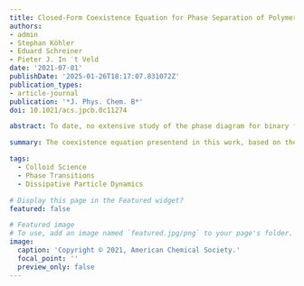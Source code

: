 ```yaml
---
title: Closed-Form Coexistence Equation for Phase Separation of Polymeric Mixtures in Dissipative Particle Dynamics
authors:
- admin
- Stephan Köhler
- Eduard Schreiner
- Pieter J. In ′t Veld
date: '2021-07-01'
publishDate: '2025-01-26T18:17:07.831072Z'
publication_types:
- article-journal
publication: '*J. Phys. Chem. B*'
doi: 10.1021/acs.jpcb.0c11274

abstract: To date, no extensive study of the phase diagram for binary fluid mixtures in dissipative particle dynamics (DPD) has been published. This is especially pertinent for newer parameterization schemes where the self–self interaction, or the effective volume, of different particle types is varied. This work presents an exhaustive study of the parameter space concerning DPD particles with soft interaction potentials. Moreover, we propose a closed-form coexistence equation or binodal curve that is inspired by the Flory–Huggins model. This equation describes the phase diagram of all binary mixtures made up out of monomers, homopolymers, and the mixtures thereof when self–self interactions are varied. The mean absolute percentage error (MAPE) of the equation on simulated data, including validation simulations, is 1.02%. The equation can a priori predict the phase separation of mixtures using only DPD interaction parameters. The proposed coexistence equation can therefore be used to directly validate interaction parameters resulting from novel parameterization schemes, including coarse graining and equations of state, without the need for additional simulations. Finally, it is shown that the choice of bond potential markedly influences phase behavior.

summary: The coexistence equation presentend in this work, based on the Flory-Huggins model, can be used for the coarse-graning of polymeric mixtures while preserving their overal phase behaviour.

tags:
  - Colloid Science
  - Phase Transitions
  - Dissipative Particle Dynamics

# Display this page in the Featured widget?
featured: false

# Featured image
# To use, add an image named `featured.jpg/png` to your page's folder.
image:
  caption: 'Copyright © 2021, American Chemical Society.'
  focal_point: ''
  preview_only: false
---
```

